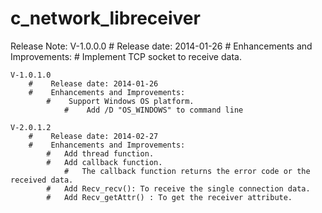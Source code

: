 c_network_libreceiver
=====================

Release Note:
    V-1.0.0.0
        #    Release date: 2014-01-26
        #    Enhancements and Improvements:
            #    Implement TCP socket to receive data.

    V-1.0.1.0
        #    Release date: 2014-01-26
        #    Enhancements and Improvements:
            #    Support Windows OS platform.
                #    Add /D "OS_WINDOWS" to command line

    V-2.0.1.2
        #    Release date: 2014-02-27
        #    Enhancements and Improvements:
            #   Add thread function.
            #   Add callback function.
                #   The callback function returns the error code or the received data.
            #   Add Recv_recv(): To receive the single connection data.
            #   Add Recv_getAttr() : To get the receiver attribute.
